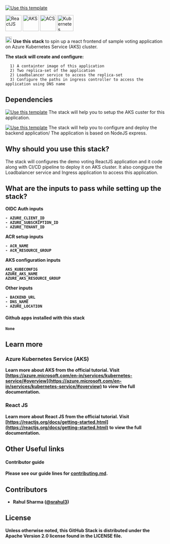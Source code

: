 [![Use this template](https://github.com/stack-instance/badge.svg)](https://github.com/stack-instance?stack_template_owner=srahul3&stack_template_repo=frontend-react-voting-aks)

<p>
    <img src="https://upload.wikimedia.org/wikipedia/commons/a/a7/React-icon.svg" alt="ReactJS" width="50" height ="50"/>
    <img src="https://code.benco.io/icon-collection/azure-docs/kubernetes-services.svg" alt="AKS" width="50" height ="50"/>
    <img src="https://code.benco.io/icon-collection/azure-docs/container-registry.svg" alt="ACS" width="50" height ="50"/>
    <img src="https://github.com/kubernetes/community/blob/master/icons/svg/resources/labeled/ing.svg" alt="Kubernetes Ingress Controller" width="50" height ="50"/>    
</p>

 <p>    
    <img src="https://avatars.githubusercontent.com/u/6844498?s=200&v=4" height="20">
    <b>Use this stack</b> to spin up a react frontend of sample voting application on Azure Kubernetes Service (AKS) cluster.  
</p>

 <p>
    <b>The stack will create and configure:</b>
    
      1) A containter image of this application
      2) Two replica-set of the application
      2) Loadbalancer service to access the replica-set   
      3) Configure the paths in ingress controller to access the application using DNS name    
</p>

## Dependencies

[![Use this template](https://github.com/stack-instance/badge.svg)](https://github.com/stack-instance?stack_template_owner=srahul3&stack_template_repo=aks-acs-ingress-setup) The stack will help you to setup the AKS custer for this application.

[![Use this template](https://github.com/stack-instance/badge.svg)](https://github.com/stack-instance?stack_template_owner=srahul3&stack_template_repo=backend-express-voting-mongo-aks) The stack will help you to configure and deploy the backend application/ The application is based on NodeJS express.


## Why should you use this stack?
The stack will configures the demo voting ReactJS application and it code along with CI/CD pipeline to deploy it on AKS cluster. It also congigure the Loadbalancer service and Ingress application to access this application.

## What are the inputs to pass while setting up the stack?
<b>OIDC Auth inputs
  
```
- AZURE_CLIENT_ID
- AZURE_SUBSCRIPTION_ID
- AZURE_TENANT_ID
```
<b>ACR setup inputs
```
- ACR_NAME
- ACR_RESOURCE_GROUP
```
<b>AKS configuration inputs
```
AKS_KUBECONFIG
AZURE_AKS_NAME
AZURE_AKS_RESOURCE_GROUP
```
<b>Other inputs
```
- BACKEND_URL
- DNS_NAME
- AZURE_LOCATION
```

  
#### Github apps installed with this stack
```
None
```

## Learn more 

### Azure Kubernetes Service (AKS)
Learn more about AKS from the official tutorial.
Visit [https://azure.microsoft.com/en-in/services/kubernetes-service/#overview](https://azure.microsoft.com/en-in/services/kubernetes-service/#overview) to view the full documentation.
  
### React JS
Learn more about React JS from the official tutorial.
Visit [https://reactjs.org/docs/getting-started.html](https://reactjs.org/docs/getting-started.html) to view the full documentation.

## Other Useful links

#### Contributor guide
Please see our guide lines for [contributing.md](/.github/stacks/contributing.md).

## Contributors 
- Rahul Sharma ([@srahul3](https://twitter.com/srahul3))

## License
Unless otherwise noted, this GitHub Stack is distributed under the Apache Version 2.0 license found in the LICENSE file.
